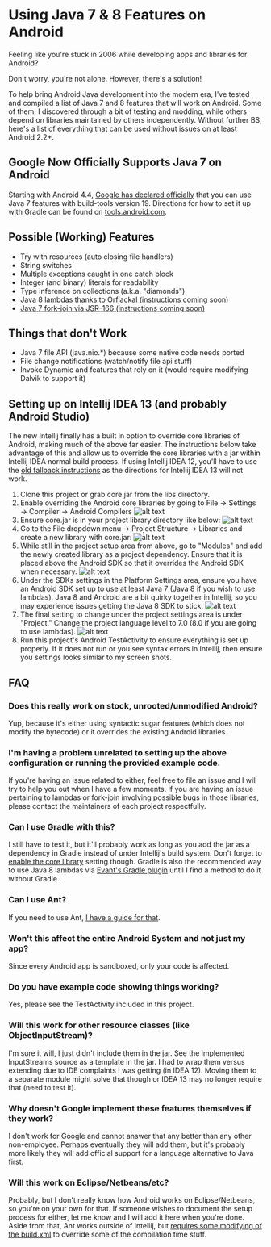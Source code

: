 # Using Java 7 & 8 Features on Android

Feeling like you're stuck in 2006 while developing apps and libraries for Android?

Don't worry, you're not alone. However, there's a solution!

To help bring Android Java development into the modern era, I've tested and compiled a list of Java 7 and 8 features that will work on Android. Some of them, I discovered through a bit of testing and modding, while others depend on libraries maintained by others independently. Without further BS, here's a list of everything that can be used without issues on at least Android 2.2+.

## Google Now Officially Supports Java 7 on Android

Starting with Android 4.4, [Google has declared officially](http://tools.android.com/tech-docs/new-build-system/user-guide#TOC-Using-sourceCompatibility-1.7) that you can use Java 7 features with build-tools version 19. Directions for how to set it up with Gradle can be found on [tools.android.com](http://tools.android.com/tech-docs/new-build-system/user-guide#TOC-Using-sourceCompatibility-1.7).


## Possible (Working) Features

* Try with resources (auto closing file handlers)
* String switches
* Multiple exceptions caught in one catch block
* Integer (and binary) literals for readability
* Type inference on collections (a.k.a. "diamonds")
* [Java 8 lambdas thanks to Orfjackal (instructions coming soon)](https://github.com/orfjackal/retrolambda)
* [Java 7 fork-join via JSR-166 (instructions coming soon)](http://gee.cs.oswego.edu/dl/concurrency-interest/index.html)


## Things that don't Work

* Java 7 file API (java.nio.*) because some native code needs ported
* File change notifications (watch/notify file api stuff)
* Invoke Dynamic and features that rely on it (would require modifying Dalvik to support it)


## Setting up on Intellij IDEA 13 (and probably Android Studio)

The new Intellij finally has a built in option to override core libraries of Android, making much of the above far easier. The instructions below take advantage of this and allow us to override the core libraries with a jar within Intellij IDEA normal build process. If using Intellij IDEA 12, you'll have to use the [old fallback instructions](https://github.com/yareally/Java7-on-Android/tree/master) as the directions for Intellij IDEA 13 will not work.


1. Clone this project or grab core.jar from the libs directory.
2. Enable overriding the Android core libraries by going to File → Settings → Compiler → Android Compilers
![alt text](imgs/core-libs.png "Enable overriding Android core libraries")
3. Ensure core.jar is in your project library directory like below:
![alt text](imgs/corejar.png "Put core.jar in the libs directory")
4. Go to the File dropdown menu → Project Structure → Libraries and create a new library with core.jar:
![alt text](imgs/addaslib.png "Add core.jar as a library")
5. While still in the project setup area from above, go to "Modules" and add the newly created library as a project dependency. Ensure that it is placed above the Android SDK so that it overrides the Android SDK when necessary.
![alt text](imgs/add-depend.png "Add core.jar as a project dependency.")
6. Under the SDKs settings in the Platform Settings area, ensure you have an Android SDK set up to use at least Java 7 (Java 8 if you wish to use lambdas). Java 8 and Android are a bit quirky together in Intellij, so you may experience issues getting the Java 8 SDK to stick.
![alt text](imgs/sdk-settings.png "Ensure an Android SDK is using Java 7 or Java 8")
7. The final setting to change under the project settings area is under "Project." Change the project language level to 7.0 (8.0 if you are going to use lambdas).
![alt text](imgs/lang-level.png "Add core.jar as a library")
8. Run this project's Android TestActivity to ensure everything is set up properly. If it does not run or you see syntax errors in Intellij, then ensure you settings looks similar to my screen shots.


## FAQ

### Does this really work on stock, unrooted/unmodified Android?

Yup, because it's either using syntactic sugar features (which does not modify the bytecode) or it overrides the existing Android libraries.


### I'm having a problem unrelated to setting up the above configuration or running the provided example code.

If you're having an issue related to either, feel free to file an issue and I will try to help you out when I have a few moments. If you are having an issue pertaining to lambdas or fork-join involving possible bugs in those libraries, please contact the maintainers of each project respectfully.


### Can I use Gradle with this?

I still have to test it, but it'll probably work as long as you add the jar as a dependency in Gradle instead of under Intellij's build system. Don't forget to [enable the core library](imgs/core-libs.png) setting though. Gradle is also the recommended way to use Java 8 lambdas via [Evant's Gradle plugin](https://github.com/evant/gradle-retrolambda) until I  find a method to do it without Gradle.


### Can I use Ant?

If you need to use Ant, [I have a guide for that](https://github.com/yareally/Java7-on-Android/blob/master/building_with_ant).


### Won't this affect the entire Android System and not just my app?

Since every Android app is sandboxed, only your code is affected.


### Do you have example code showing things working?

Yes, please see the TestActivity included in this project.


### Will this work for other resource classes (like ObjectInputStream)?

I'm sure it will, I just didn't include them in the jar. See the implemented InputStreams source as a template in the jar. I had to wrap them versus extending due to IDE complaints I was getting (in IDEA 12). Moving them to a separate module might solve that though or IDEA 13 may no longer require that (need to test it).


### Why doesn't Google implement these features themselves if they work?

I don't work for Google and cannot answer that any better than any other non-employee. Perhaps eventually they will add them, but it's probably more likely they will add official support for a language alternative to Java first.


### Will this work on Eclipse/Netbeans/etc?

Probably, but I don't really know how Android works on Eclipse/Netbeans, so you're on your own for that. If someone wishes to document the setup process for either, let me know and I will add it here when you're done. Aside from that, Ant works outside of Intellij, but [requires some modifying of the build.xml](https://github.com/yareally/Java7-on-Android/blob/master/building_with_ant) to override some of the compilation time stuff.
